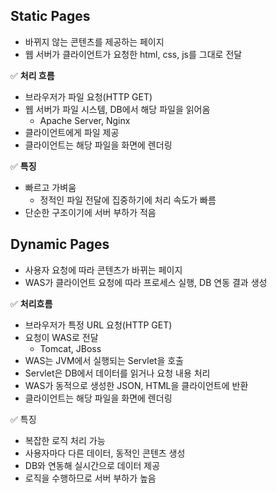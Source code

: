 ## Static Pages

- 바뀌지 않는 콘텐츠를 제공하는 페이지
- 웹 서버가 클라이언트가 요청한 html, css, js를 그대로 전달

✅ **처리 흐름**

- 브라우저가 파일 요청(HTTP GET)
- 웹 서버가 파일 시스템, DB에서 해당 파일을 읽어옴
  - Apache Server, Nginx
- 클라이언트에게 파일 제공
- 클라이언트는 해당 파일을 화면에 렌더링

✅ **특징**

- 빠르고 가벼움
  - 정적인 파일 전달에 집중하기에 처리 속도가 빠름
- 단순한 구조이기에 서버 부하가 적음

## Dynamic Pages

- 사용자 요청에 따라 콘텐츠가 바뀌는 페이지
- WAS가 클라이언트 요청에 따라 프로세스 실행, DB 연동 결과 생성

✅ **처리흐름**

- 브라우저가 특정 URL 요청(HTTP GET)
- 요청이 WAS로 전달
  - Tomcat, JBoss
- WAS는 JVM에서 실행되는 Servlet을 호출
- Servlet은 DB에서 데이터를 읽거나 요청 내용 처리
- WAS가 동적으로 생성한 JSON, HTML을 클라이언트에 반환
- 클라이언트는 해당 파일을 화면에 렌더링

✅ 특징

- 복잡한 로직 처리 가능
- 사용자마다 다른 데이터, 동적인 콘텐츠 생성
- DB와 연동해 실시간으로 데이터 제공
- 로직을 수행하므로 서버 부하가 높음
